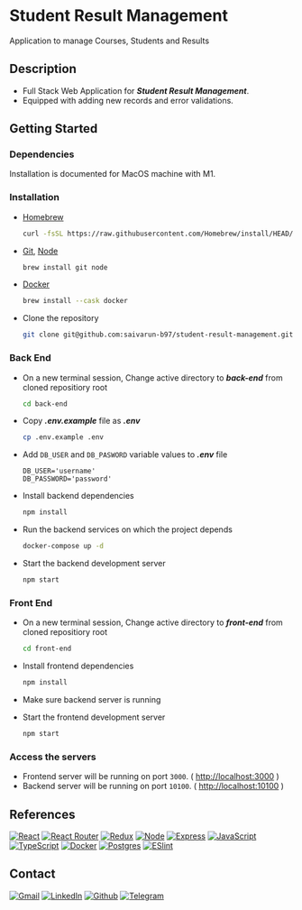 # Student Result Management

Application to manage Courses, Students and Results

## Description

- Full Stack Web Application for ***Student Result Management***. 
- Equipped with adding new records and error validations.

## Getting Started

### Dependencies

Installation is documented for MacOS machine with M1.

### Installation

- [Homebrew](https://brew.sh/)

  ```bash
  curl -fsSL https://raw.githubusercontent.com/Homebrew/install/HEAD/install.sh
  ```

- [Git](https://git-scm.com/), [Node](https://nodejs.org/en/)

  ```bash
  brew install git node
  ```

- [Docker](https://docs.docker.com/desktop/mac/install/)

  ```bash
  brew install --cask docker
  ```

- Clone the repository

  ```bash
  git clone git@github.com:saivarun-b97/student-result-management.git
  ```

### Back End

- On a new terminal session, Change active directory to ***back-end*** from cloned repositiory root

  ```bash
  cd back-end
  ```

- Copy ***.env.example*** file as ***.env***

  ```bash
  cp .env.example .env
  ```

- Add `DB_USER` and `DB_PASWORD` variable values to ***.env*** file

  ```
  DB_USER='username'
  DB_PASSWORD='password'
  ```

- Install backend dependencies

  ```bash
  npm install
  ```

- Run the backend services on which the project depends

  ```bash
  docker-compose up -d
  ```

- Start the backend development server

  ```bash
  npm start
  ```

### Front End

- On a new terminal session, Change active directory to ***front-end*** from cloned repositiory root

  ```bash
  cd front-end
  ```

- Install frontend dependencies

  ```bash
  npm install
  ```

- Make sure backend server is running

- Start the frontend development server

  ```bash
  npm start
  ```

### Access the servers

- Frontend server will be running on port `3000`. ( [http://localhost:3000](http://localhost:3000) )
- Backend server will be running on port `10100`. ( [http://localhost:10100](http://localhost:10100) )

## References

[![React](https://img.shields.io/badge/react-%2320232a.svg?style=for-the-badge&logo=react&logoColor=%2361DAFB)](https://reactjs.org/docs/getting-started.html)
[![React Router](https://img.shields.io/badge/React_Router-CA4245?style=for-the-badge&logo=react-router&logoColor=white)](https://reactrouter.com/en/main)
[![Redux](https://img.shields.io/badge/redux-%23593d88.svg?style=for-the-badge&logo=redux&logoColor=white)](https://redux.js.org/introduction/getting-started)
[![Node](https://img.shields.io/badge/Node.js-339933?style=for-the-badge&logo=nodedotjs&logoColor=white)](https://nodejs.org/en/)
[![Express](https://img.shields.io/badge/Express.js-000000?style=for-the-badge&logo=express&logoColor=white)](https://expressjs.com/)
[![JavaScript](https://img.shields.io/badge/javascript-%23323330.svg?style=for-the-badge&logo=javascript&logoColor=%23F7DF1E)](https://www.javascript.com/)
[![TypeScript](https://img.shields.io/badge/TypeScript-007ACC?style=for-the-badge&logo=typescript&logoColor=white)](https://www.typescriptlang.org/)
[![Docker](https://img.shields.io/badge/Docker-2CA5E0?style=for-the-badge&logo=docker&logoColor=white)](https://www.docker.com/)
[![Postgres](https://img.shields.io/badge/PostgreSQL-316192?style=for-the-badge&logo=postgresql&logoColor=white)](https://www.postgresql.org/)
[![ESlint](https://img.shields.io/badge/eslint-3A33D1?style=for-the-badge&logo=eslint&logoColor=white)](https://eslint.org/)

## Contact

[![Gmail](https://img.shields.io/badge/Gmail-D14836?style=for-the-badge&logo=gmail&logoColor=white)](mailto:saivarun.b97@gmail.com)
[![LinkedIn](https://img.shields.io/badge/LinkedIn-0077B5?style=for-the-badge&logo=linkedin&logoColor=white)](https://ca.linkedin.com/in/saivarunb9997)
[![Github](https://img.shields.io/badge/GitHub-100000?style=for-the-badge&logo=github&logoColor=white)](https://github.com/saivarun-b97)
[![Telegram](https://img.shields.io/badge/Telegram-2CA5E0?style=for-the-badge&logo=telegram&logoColor=white)](https://t.me/SaivarunB)
